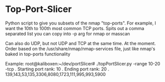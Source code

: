 # Top-Port-Slicer
Python script to give you subsets of the nmap "top-ports". For example, I want the 10th to 100th most common TCP ports. Spits out a comma separated list you can copy into -p arg for nmap or masscan

Can also do UDP, but not UDP and TCP at the same time. At the moment. 
Order based on the /usr/share/nmap/nmap-services file, just like nmap's baked in top-ports functionality

Example:
root@kaliboxen:~/dev/portSlicer# ./topPortSlicer.py -range 10-20 -tcp . 
Starting port rank: 10 . 
Ending port rank: 20 . 
139,143,53,135,3306,8080,1723,111,995,993,5900



